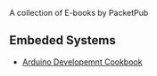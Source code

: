 

A collection of E-books by PacketPub



## Embeded Systems 

- [Arduino Developemnt Cookbook](https://github.com/nairuzabulhul/E-Books/blob/master/Embedded%20Systems/ARDUINO_DEVELOPMENT_COOKBOOK.pdf)




